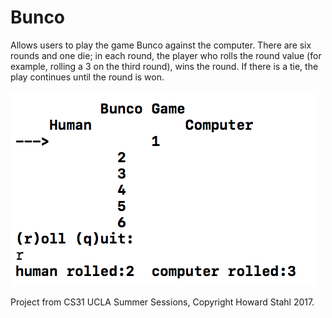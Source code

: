 # Bunco
Allows users to play the game Bunco against the computer. There are six rounds and one die; in each round, the player who rolls the round value (for example, rolling a 3 on the third round), wins the round. If there is a tie, the play continues until the round is won. 

![game preview](https://github.com/nayanika-g/Bunco/blob/master/Screen%20Shot%202020-02-03%20at%208.44.22%20PM.png)

Project from CS31 UCLA Summer Sessions, Copyright Howard Stahl 2017.
